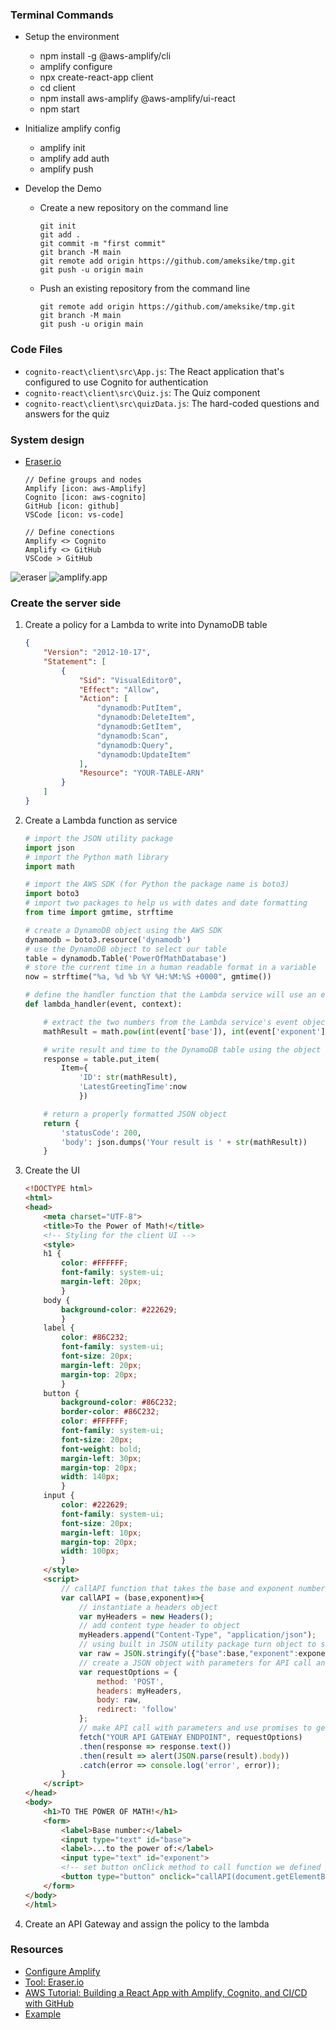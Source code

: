 

### Terminal Commands

- Setup the environment
    - npm install -g @aws-amplify/cli
    - amplify configure
    - npx create-react-app client
    - cd client
    - npm install aws-amplify @aws-amplify/ui-react
    - npm start

- Initialize amplify config 
    - amplify init
    - amplify add auth
    - amplify push

- Develop the Demo

    - Create a new repository on the command line
        ```
        git init
        git add .
        git commit -m "first commit"
        git branch -M main
        git remote add origin https://github.com/ameksike/tmp.git
        git push -u origin main
        ```
    - Push an existing repository from the command line
        ```
        git remote add origin https://github.com/ameksike/tmp.git
        git branch -M main
        git push -u origin main
        ```

### Code Files
- ```cognito-react\client\src\App.js```: The React application that's configured to use Cognito for authentication
- ```cognito-react\client\src\Quiz.js```: The Quiz component
- ```cognito-react\client\src\quizData.js```: The hard-coded questions and answers for the quiz

### System design
- [Eraser.io](https://app.eraser.io/workspace/E66Ksub1BkDxYb7mGIHT)

    ```
    // Define groups and nodes
    Amplify [icon: aws-Amplify]
    Cognito [icon: aws-cognito]
    GitHub [icon: github]
    VSCode [icon: vs-code]

    // Define conections 
    Amplify <> Cognito
    Amplify <> GitHub
    VSCode > GitHub
    ```

![eraser](../rsc/eraser.io.jpg)
![amplify.app](../rsc/aws.amplify.app.jpg)


### Create the server side 

1. Create a policy for a Lambda to write into DynamoDB table
    ```json
    {
        "Version": "2012-10-17",
        "Statement": [
            {
                "Sid": "VisualEditor0",
                "Effect": "Allow",
                "Action": [
                    "dynamodb:PutItem",
                    "dynamodb:DeleteItem",
                    "dynamodb:GetItem",
                    "dynamodb:Scan",
                    "dynamodb:Query",
                    "dynamodb:UpdateItem"
                ],
                "Resource": "YOUR-TABLE-ARN"
            }
        ]
    }
    ```
2. Create a Lambda function as service

    ```py
    # import the JSON utility package
    import json
    # import the Python math library
    import math

    # import the AWS SDK (for Python the package name is boto3)
    import boto3
    # import two packages to help us with dates and date formatting
    from time import gmtime, strftime

    # create a DynamoDB object using the AWS SDK
    dynamodb = boto3.resource('dynamodb')
    # use the DynamoDB object to select our table
    table = dynamodb.Table('PowerOfMathDatabase')
    # store the current time in a human readable format in a variable
    now = strftime("%a, %d %b %Y %H:%M:%S +0000", gmtime())

    # define the handler function that the Lambda service will use an entry point
    def lambda_handler(event, context):

        # extract the two numbers from the Lambda service's event object
        mathResult = math.pow(int(event['base']), int(event['exponent']))

        # write result and time to the DynamoDB table using the object we instantiated and save response in a variable
        response = table.put_item(
            Item={
                'ID': str(mathResult),
                'LatestGreetingTime':now
                })

        # return a properly formatted JSON object
        return {
            'statusCode': 200,
            'body': json.dumps('Your result is ' + str(mathResult))
        }
    ```
3. Create the UI
    ```html
    <!DOCTYPE html>
    <html>
    <head>
        <meta charset="UTF-8">
        <title>To the Power of Math!</title>
        <!-- Styling for the client UI -->
        <style>
        h1 {
            color: #FFFFFF;
            font-family: system-ui;
            margin-left: 20px;
            }
        body {
            background-color: #222629;
            }
        label {
            color: #86C232;
            font-family: system-ui;
            font-size: 20px;
            margin-left: 20px;
            margin-top: 20px;
            }
        button {
            background-color: #86C232;
            border-color: #86C232;
            color: #FFFFFF;
            font-family: system-ui;
            font-size: 20px;
            font-weight: bold;
            margin-left: 30px;
            margin-top: 20px;
            width: 140px;
            }
        input {
            color: #222629;
            font-family: system-ui;
            font-size: 20px;
            margin-left: 10px;
            margin-top: 20px;
            width: 100px;
            }
        </style>
        <script>
            // callAPI function that takes the base and exponent numbers as parameters
            var callAPI = (base,exponent)=>{
                // instantiate a headers object
                var myHeaders = new Headers();
                // add content type header to object
                myHeaders.append("Content-Type", "application/json");
                // using built in JSON utility package turn object to string and store in a variable
                var raw = JSON.stringify({"base":base,"exponent":exponent});
                // create a JSON object with parameters for API call and store in a variable
                var requestOptions = {
                    method: 'POST',
                    headers: myHeaders,
                    body: raw,
                    redirect: 'follow'
                };
                // make API call with parameters and use promises to get response
                fetch("YOUR API GATEWAY ENDPOINT", requestOptions)
                .then(response => response.text())
                .then(result => alert(JSON.parse(result).body))
                .catch(error => console.log('error', error));
            }
        </script>
    </head>
    <body>
        <h1>TO THE POWER OF MATH!</h1>
        <form>
            <label>Base number:</label>
            <input type="text" id="base">
            <label>...to the power of:</label>
            <input type="text" id="exponent">
            <!-- set button onClick method to call function we defined passing input values as parameters -->
            <button type="button" onclick="callAPI(document.getElementById('base').value,document.getElementById('exponent').value)">CALCULATE</button>
        </form>
    </body>
    </html>
    ```
4. Create an API Gateway and assign the policy to the lambda

### Resources
- [Configure Amplify](https://docs.amplify.aws/gen1/javascript/tools/cli/start/set-up-cli/#configure-the-amplify-cli)
- [Tool: Eraser.io](https://app.eraser.io/workspace/E66Ksub1BkDxYb7mGIHT)
- [AWS Tutorial: Building a React App with Amplify, Cognito, and CI/CD with GitHub](https://www.youtube.com/watch?v=ma1FA2be8Ac)
- [Example](https://github.com/tinytechnicaltutorials/amplify-cognito-quiz)